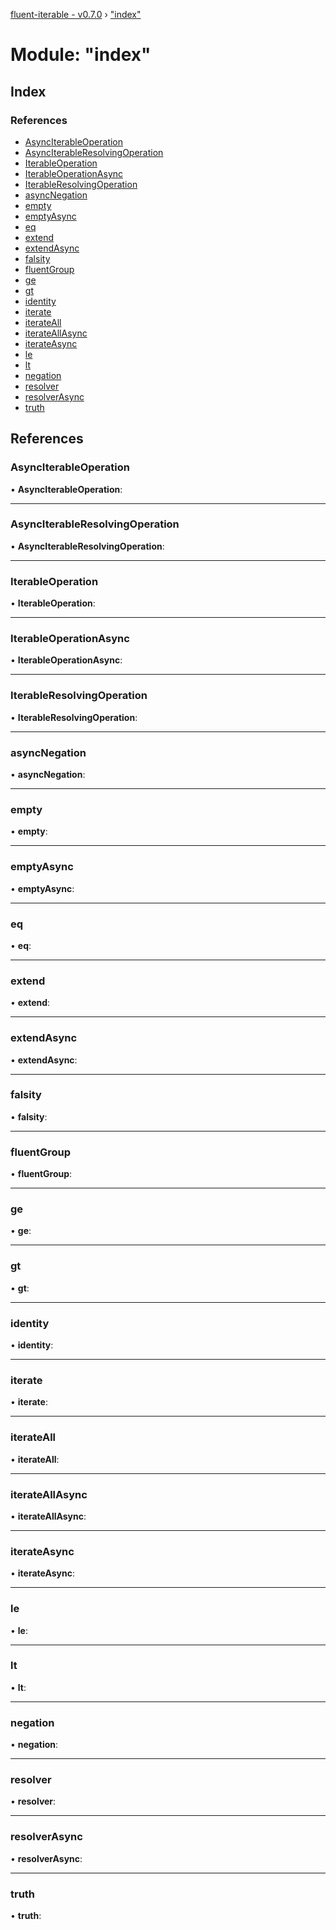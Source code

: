 [fluent-iterable - v0.7.0](../README.md) › ["index"](_index_.md)

# Module: "index"

## Index

### References

* [AsyncIterableOperation](_index_.md#asynciterableoperation)
* [AsyncIterableResolvingOperation](_index_.md#asynciterableresolvingoperation)
* [IterableOperation](_index_.md#iterableoperation)
* [IterableOperationAsync](_index_.md#iterableoperationasync)
* [IterableResolvingOperation](_index_.md#iterableresolvingoperation)
* [asyncNegation](_index_.md#asyncnegation)
* [empty](_index_.md#empty)
* [emptyAsync](_index_.md#emptyasync)
* [eq](_index_.md#eq)
* [extend](_index_.md#extend)
* [extendAsync](_index_.md#extendasync)
* [falsity](_index_.md#falsity)
* [fluentGroup](_index_.md#fluentgroup)
* [ge](_index_.md#ge)
* [gt](_index_.md#gt)
* [identity](_index_.md#identity)
* [iterate](_index_.md#iterate)
* [iterateAll](_index_.md#iterateall)
* [iterateAllAsync](_index_.md#iterateallasync)
* [iterateAsync](_index_.md#iterateasync)
* [le](_index_.md#le)
* [lt](_index_.md#lt)
* [negation](_index_.md#negation)
* [resolver](_index_.md#resolver)
* [resolverAsync](_index_.md#resolverasync)
* [truth](_index_.md#truth)

## References

###  AsyncIterableOperation

• **AsyncIterableOperation**:

___

###  AsyncIterableResolvingOperation

• **AsyncIterableResolvingOperation**:

___

###  IterableOperation

• **IterableOperation**:

___

###  IterableOperationAsync

• **IterableOperationAsync**:

___

###  IterableResolvingOperation

• **IterableResolvingOperation**:

___

###  asyncNegation

• **asyncNegation**:

___

###  empty

• **empty**:

___

###  emptyAsync

• **emptyAsync**:

___

###  eq

• **eq**:

___

###  extend

• **extend**:

___

###  extendAsync

• **extendAsync**:

___

###  falsity

• **falsity**:

___

###  fluentGroup

• **fluentGroup**:

___

###  ge

• **ge**:

___

###  gt

• **gt**:

___

###  identity

• **identity**:

___

###  iterate

• **iterate**:

___

###  iterateAll

• **iterateAll**:

___

###  iterateAllAsync

• **iterateAllAsync**:

___

###  iterateAsync

• **iterateAsync**:

___

###  le

• **le**:

___

###  lt

• **lt**:

___

###  negation

• **negation**:

___

###  resolver

• **resolver**:

___

###  resolverAsync

• **resolverAsync**:

___

###  truth

• **truth**:
